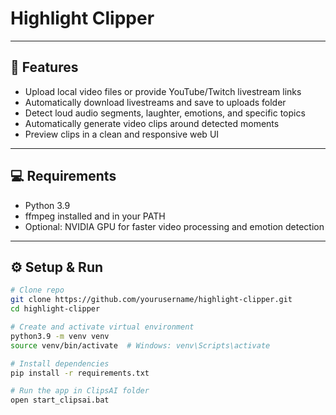 # Highlight Clipper

---

## 🚀 Features

- Upload local video files or provide YouTube/Twitch livestream links  
- Automatically download livestreams and save to uploads folder  
- Detect loud audio segments, laughter, emotions, and specific topics  
- Automatically generate video clips around detected moments  
- Preview clips in a clean and responsive web UI  

---

## 💻 Requirements

- Python 3.9  
- ffmpeg installed and in your PATH  
- Optional: NVIDIA GPU for faster video processing and emotion detection  

---

## ⚙️ Setup & Run

```bash
# Clone repo
git clone https://github.com/yourusername/highlight-clipper.git
cd highlight-clipper

# Create and activate virtual environment
python3.9 -m venv venv
source venv/bin/activate  # Windows: venv\Scripts\activate

# Install dependencies
pip install -r requirements.txt

# Run the app in ClipsAI folder
open start_clipsai.bat
